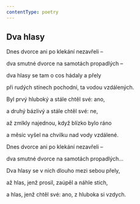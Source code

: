 ```yaml
---
contentType: poetry
---
```


<section>

# Dva hlasy

Dnes dvorce ani po klekání nezavřeli – 

dva smutné dvorce na samotách propadlých – 

dva hlasy se tam o cos hádaly a přely 

při rudých stínech pochodní, ta vodou vzdálených. 

Byl prvý hluboký a stále chtěl své: ano, 

a druhý bázlivý a stále chtěl své: ne, 

až zmlkly najednou, když blízko bylo ráno 

a měsíc vyšel na chvilku nad vody vzdálené. 

Dnes dvorce ani po klekání nezavřeli – 

dva smutné dvorce na samotách propadlých… 

Dva hlasy se v nich dlouho mezi sebou přely, 

až hlas, jenž prosil, zaúpěl a náhle stich, 

a hlas, jenž chtěl své: ano, z hluboka si vzdych.

</section>
